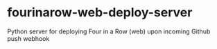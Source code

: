 # fourinarow-web-deploy-server
Python server for deploying Four in a Row (web) upon incoming Github push webhook
